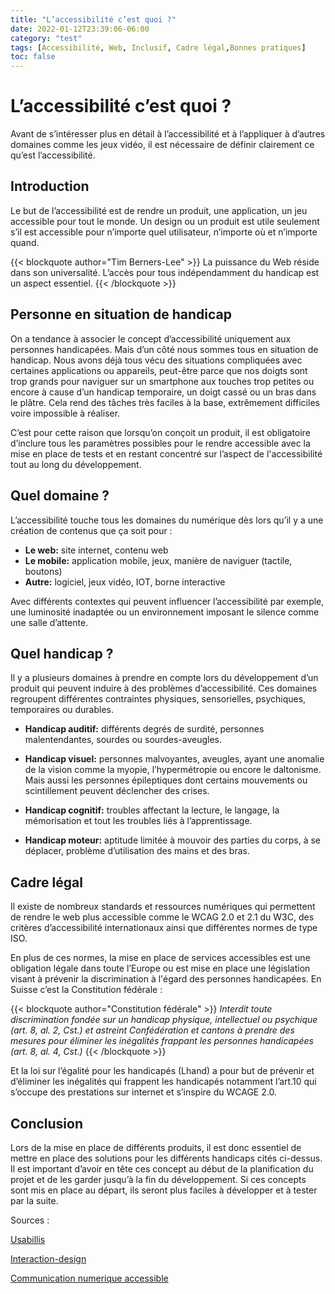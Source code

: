 ```yaml
---
title: "L’accessibilité c’est quoi ?"
date: 2022-01-12T23:39:06-06:00
category: "test"
tags: [Accessibilité, Web, Inclusif, Cadre légal,Bonnes pratiques]
toc: false
---
```


# L’accessibilité c’est quoi ?
Avant de s’intéresser plus en détail à l’accessibilité et à l’appliquer à d’autres domaines comme les jeux vidéo, il est nécessaire de définir clairement ce qu’est l’accessibilité.

## Introduction
Le but de l’accessibilité est de rendre un produit, une application, un jeu accessible pour tout le monde. Un design ou un produit est utile seulement s’il est accessible pour n’importe quel utilisateur, n’importe où et n’importe quand.  

{{< blockquote author="Tim Berners-Lee" >}}
La puissance du Web réside dans son universalité. L’accès pour tous indépendamment du handicap est un aspect essentiel. 
{{< /blockquote >}}


## Personne en situation de handicap
On a tendance à associer le concept d’accessibilité uniquement aux personnes handicapées. Mais d’un côté nous sommes tous en situation de handicap. Nous avons déjà tous vécu des situations compliquées avec certaines applications ou appareils, peut-être parce que nos doigts sont trop grands pour naviguer sur un smartphone aux touches trop petites ou encore à cause d’un handicap temporaire, un doigt cassé ou un bras dans le plâtre. Cela rend des tâches très faciles à la base, extrêmement difficiles voire impossible à réaliser.

C’est pour cette raison que lorsqu’on conçoit un produit, il est obligatoire d’inclure tous les paramètres possibles pour le rendre accessible avec la mise en place de tests et en restant concentré sur l’aspect de l'accessibilité tout au long du développement.


## Quel domaine ?
L’accessibilité touche tous les domaines du numérique dès lors qu’il y a une création de contenus que ça soit pour :
* **Le web:** site internet, contenu web
* **Le mobile:** application mobile, jeux, manière de naviguer (tactile, boutons)
* **Autre:** logiciel, jeux vidéo, IOT, borne interactive

Avec différents contextes qui peuvent influencer l’accessibilité par exemple, une luminosité inadaptée ou un environnement imposant le silence comme une salle d’attente.

## Quel handicap ?
Il y a plusieurs domaines à prendre en compte lors du développement d’un produit qui peuvent induire à des problèmes d’accessibilité. Ces domaines regroupent différentes contraintes physiques, sensorielles, psychiques, temporaires ou durables.

* **Handicap auditif:** différents degrés de surdité, personnes malentendantes, sourdes ou sourdes-aveugles.

* **Handicap visuel:** personnes malvoyantes, aveugles, ayant une anomalie de la vision comme la myopie, l’hypermétropie ou encore le daltonisme. Mais aussi les personnes épileptiques dont certains mouvements ou scintillement peuvent déclencher des crises.

*	**Handicap cognitif:** troubles affectant la lecture, le langage, la mémorisation et tout les troubles liés à l’apprentissage.

* **Handicap moteur:** aptitude limitée à mouvoir des parties du corps, à se déplacer, problème d’utilisation des mains et des bras.


## Cadre légal
Il existe de nombreux standards et ressources numériques qui permettent de rendre le web plus accessible comme le WCAG 2.0 et 2.1 du W3C, des critères d’accessibilité internationaux ainsi que différentes normes de type ISO.

En plus de ces normes, la mise en place de services accessibles est une obligation légale dans toute l’Europe ou est mise en place une législation visant à prévenir la discrimination à l'égard des personnes handicapées. En Suisse c’est la Constitution fédérale :

{{< blockquote author="Constitution fédérale" >}}
*Interdit toute discrimination fondée sur un handicap physique, intellectuel ou psychique (art. 8, al. 2, Cst.) et astreint Confédération et cantons à prendre des mesures pour éliminer les inégalités frappant les personnes handicapées (art. 8, al. 4, Cst.)*
{{< /blockquote >}}

Et la loi sur l’égalité pour les handicapés (Lhand) a pour but de prévenir et d’éliminer les inégalités qui frappent les handicapés notamment l’art.10 qui s’occupe des prestations sur internet et s’inspire du WCAGE 2.0.

## Conclusion
Lors de la mise en place de différents produits, il est donc essentiel de mettre en place des solutions pour les différents handicaps cités ci-dessus. Il est important d’avoir en tête ces concept au début de la planification du projet et de les garder jusqu’à la fin du développement. Si ces concepts sont mis en place au départ, ils seront plus faciles à développer et à tester par la suite.


Sources : 

[Usabillis](https://www.usabilis.com/accessibilite-numerique/)

[Interaction-design](https://www.interaction-design.org/literature/article/accessibility-usability-for-all)

[Communication numerique accessible](https://www.edi.admin.ch/edi/fr/home/fachstellen/bfeh/themes-de-l-egalite/e-accessibility-/communicationnumeriqueaccessible2.html)
